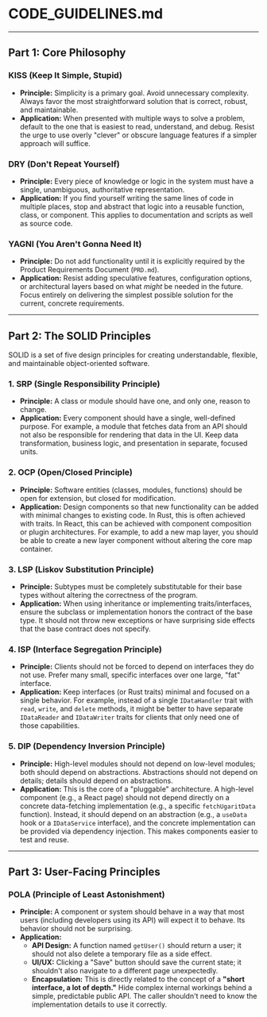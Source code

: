 # CODE_GUIDELINES.md

---

## Part 1: Core Philosophy

### **KISS (Keep It Simple, Stupid)**
*   **Principle:** Simplicity is a primary goal. Avoid unnecessary complexity. Always favor the most straightforward solution that is correct, robust, and maintainable.
*   **Application:** When presented with multiple ways to solve a problem, default to the one that is easiest to read, understand, and debug. Resist the urge to use overly "clever" or obscure language features if a simpler approach will suffice.

### **DRY (Don't Repeat Yourself)**
*   **Principle:** Every piece of knowledge or logic in the system must have a single, unambiguous, authoritative representation.
*   **Application:** If you find yourself writing the same lines of code in multiple places, stop and abstract that logic into a reusable function, class, or component. This applies to documentation and scripts as well as source code.

### **YAGNI (You Aren't Gonna Need It)**
*   **Principle:** Do not add functionality until it is explicitly required by the Product Requirements Document (`PRD.md`).
*   **Application:** Resist adding speculative features, configuration options, or architectural layers based on what *might* be needed in the future. Focus entirely on delivering the simplest possible solution for the current, concrete requirements.

---

## Part 2: The SOLID Principles

SOLID is a set of five design principles for creating understandable, flexible, and maintainable object-oriented software.

### **1. SRP (Single Responsibility Principle)**
*   **Principle:** A class or module should have one, and only one, reason to change.
*   **Application:** Every component should have a single, well-defined purpose. For example, a module that fetches data from an API should not also be responsible for rendering that data in the UI. Keep data transformation, business logic, and presentation in separate, focused units.

### **2. OCP (Open/Closed Principle)**
*   **Principle:** Software entities (classes, modules, functions) should be open for extension, but closed for modification.
*   **Application:** Design components so that new functionality can be added with minimal changes to existing code. In Rust, this is often achieved with traits. In React, this can be achieved with component composition or plugin architectures. For example, to add a new map layer, you should be able to create a new layer component without altering the core map container.

### **3. LSP (Liskov Substitution Principle)**
*   **Principle:** Subtypes must be completely substitutable for their base types without altering the correctness of the program.
*   **Application:** When using inheritance or implementing traits/interfaces, ensure the subclass or implementation honors the contract of the base type. It should not throw new exceptions or have surprising side effects that the base contract does not specify.

### **4. ISP (Interface Segregation Principle)**
*   **Principle:** Clients should not be forced to depend on interfaces they do not use. Prefer many small, specific interfaces over one large, "fat" interface.
*   **Application:** Keep interfaces (or Rust traits) minimal and focused on a single behavior. For example, instead of a single `IDataHandler` trait with `read`, `write`, and `delete` methods, it might be better to have separate `IDataReader` and `IDataWriter` traits for clients that only need one of those capabilities.

### **5. DIP (Dependency Inversion Principle)**
*   **Principle:** High-level modules should not depend on low-level modules; both should depend on abstractions. Abstractions should not depend on details; details should depend on abstractions.
*   **Application:** This is the core of a "pluggable" architecture. A high-level component (e.g., a React page) should not depend directly on a concrete data-fetching implementation (e.g., a specific `fetchUgaritData` function). Instead, it should depend on an abstraction (e.g., a `useData` hook or a `IDataService` interface), and the concrete implementation can be provided via dependency injection. This makes components easier to test and reuse.

---

## Part 3: User-Facing Principles

### **POLA (Principle of Least Astonishment)**
*   **Principle:** A component or system should behave in a way that most users (including developers using its API) will expect it to behave. Its behavior should not be surprising.
*   **Application:**
    *   **API Design:** A function named `getUser()` should return a user; it should not also delete a temporary file as a side effect.
    *   **UI/UX:** Clicking a "Save" button should save the current state; it shouldn't also navigate to a different page unexpectedly.
    *   **Encapsulation:** This is directly related to the concept of a **"short interface, a lot of depth."** Hide complex internal workings behind a simple, predictable public API. The caller shouldn't need to know the implementation details to use it correctly.